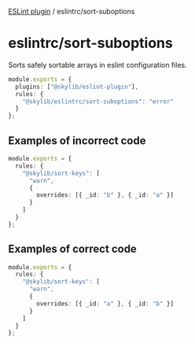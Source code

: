[ESLint plugin](https://ilyub.github.io/eslint-plugin/) / eslintrc/sort-suboptions

# eslintrc/sort-suboptions

Sorts safely sortable arrays in eslint configuration files.

```ts
module.exports = {
  plugins: ["@skylib/eslint-plugin"],
  rules: {
    "@skylib/eslintrc/sort-suboptions": "error"
  }
};
```

## Examples of incorrect code

```ts
module.exports = {
  rules: {
    "@skylib/sort-keys": [
      "warn",
      {
        overrides: [{ _id: "b" }, { _id: "a" }]
      }
    ]
  }
};
```

## Examples of correct code

```ts
module.exports = {
  rules: {
    "@skylib/sort-keys": [
      "warn",
      {
        overrides: [{ _id: "a" }, { _id: "b" }]
      }
    ]
  }
};
```